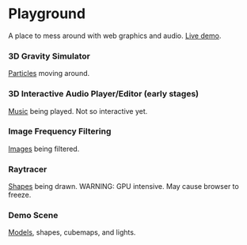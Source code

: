 # Playground

A place to mess around with web graphics and audio.  <a href="loganbarnes.github.io/playground" target="_blank">Live demo</a>.

### 3D Gravity Simulator

<a href="loganbarnes.github.io/playground/gravity3D" target="_blank">Particles</a> moving around.


### 3D Interactive Audio Player/Editor (early stages)

<a href="loganbarnes.github.io/playground/interactiveMusic" target="_blank">Music</a> being played. Not so interactive yet.


### Image Frequency Filtering

<a href="loganbarnes.github.io/playground/fft" target="_blank">Images</a> being filtered.


### Raytracer

<a href="loganbarnes.github.io/playground/renderer" target="_blank">Shapes</a> being drawn.
WARNING: GPU intensive. May cause browser to freeze.


### Demo Scene

<a href="loganbarnes.github.io/playground/default" target="_blank">Models</a>, shapes, cubemaps, and lights.
